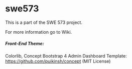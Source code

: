 # swe573

This is a part of the SWE 573 project.

For more information go to Wiki.

##### Front-End Theme:
Colorlib, Concept Bootstrap 4 Admin Dashboard Template: https://github.com/puikinsh/concept (MIT License)
